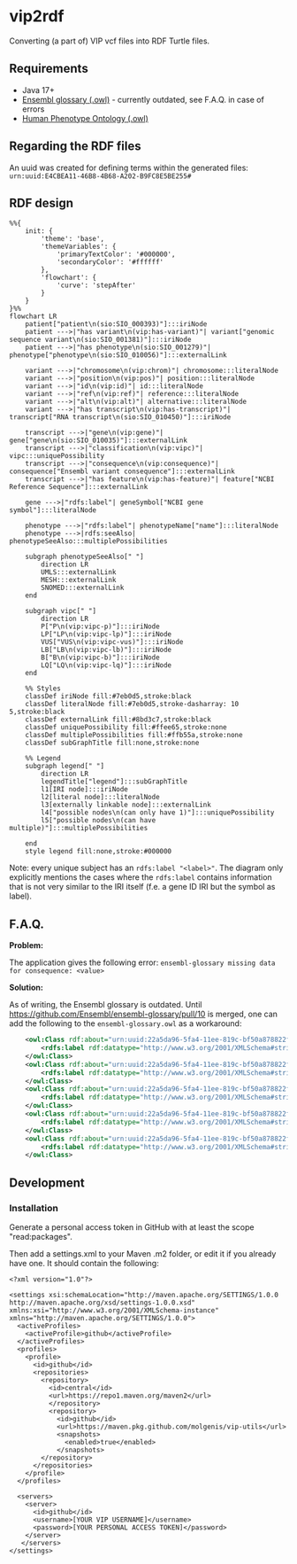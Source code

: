 # vip2rdf

Converting (a part of) VIP vcf files into RDF Turtle files.

## Requirements

* Java 17+
* [Ensembl glossary (.owl)](https://raw.githubusercontent.com/Ensembl/ensembl-glossary/93c46f58299411f3b7d76c040b9cb73e907084a2/ensembl-glossary.owl) - currently outdated, see F.A.Q. in case of errors
* [Human Phenotype Ontology (.owl)](https://github.com/obophenotype/human-phenotype-ontology/releases/latest/download/hp.owl)

## Regarding the RDF files

An uuid was created for defining terms within the generated files: `urn:uuid:E4CBEA11-46B8-4B68-A202-B9FC8E5BE255#`

## RDF design

```mermaid
%%{
    init: {
        'theme': 'base',
        'themeVariables': {
            'primaryTextColor': '#000000',
            'secondaryColor': '#ffffff'
        },
        'flowchart': {
            'curve': 'stepAfter'
        }
    }
}%%
flowchart LR
    patient["patient\n(sio:SIO_000393)"]:::iriNode
    patient --->|"has variant\n(vip:has-variant)"| variant["genomic sequence variant\n(sio:SIO_001381)"]:::iriNode
    patient --->|"has phenotype\n(sio:SIO_001279)"| phenotype["phenotype\n(sio:SIO_010056)"]:::externalLink
    
    variant --->|"chromosome\n(vip:chrom)"| chromosome:::literalNode
    variant --->|"position\n(vip:pos)"| position:::literalNode
    variant --->|"id\n(vip:id)"| id:::literalNode
    variant --->|"ref\n(vip:ref)"| reference:::literalNode
    variant --->|"alt\n(vip:alt)"| alternative:::literalNode
    variant --->|"has transcript\n(vip:has-transcript)"| transcript["RNA transcript\n(sio:SIO_010450)"]:::iriNode
    
    transcript --->|"gene\n(vip:gene)"| gene["gene\n(sio:SIO_010035)"]:::externalLink
    transcript --->|"classification\n(vip:vipc)"| vipc:::uniquePossibility
    transcript --->|"consequence\n(vip:consequence)"| consequence["Ensembl variant consequence"]:::externalLink
    transcript --->|"has feature\n(vip:has-feature)"| feature["NCBI Reference Sequence"]:::externalLink
    
    gene --->|"rdfs:label"| geneSymbol["NCBI gene symbol"]:::literalNode
    
    phenotype --->|"rdfs:label"| phenotypeName["name"]:::literalNode
    phenotype --->|rdfs:seeAlso| phenotypeSeeAlso:::multiplePossibilities
    
    subgraph phenotypeSeeAlso[" "]
        direction LR
        UMLS:::externalLink
        MESH:::externalLink
        SNOMED:::externalLink
    end
    
    subgraph vipc[" "]
        direction LR
        P["P\n(vip:vipc-p)"]:::iriNode
        LP["LP\n(vip:vipc-lp)"]:::iriNode
        VUS["VUS\n(vip:vipc-vus)"]:::iriNode
        LB["LB\n(vip:vipc-lb)"]:::iriNode
        B["B\n(vip:vipc-b)"]:::iriNode
        LQ["LQ\n(vip:vipc-lq)"]:::iriNode
    end
    
    %% Styles
    classDef iriNode fill:#7eb0d5,stroke:black
    classDef literalNode fill:#7eb0d5,stroke-dasharray: 10 5,stroke:black
    classDef externalLink fill:#8bd3c7,stroke:black
    classDef uniquePossibility fill:#ffee65,stroke:none
    classDef multiplePossibilities fill:#ffb55a,stroke:none
    classDef subGraphTitle fill:none,stroke:none
    
    %% Legend
    subgraph legend[" "]
        direction LR
        legendTitle["legend"]:::subGraphTitle
        l1[IRI node]:::iriNode
        l2[literal node]:::literalNode
        l3[externally linkable node]:::externalLink
        l4["possible nodes\n(can only have 1)"]:::uniquePossibility
        l5["possible nodes\n(can have multiple)"]:::multiplePossibilities
        
    end
    style legend fill:none,stroke:#000000
```
Note: every unique subject has an `rdfs:label "<label>"`. The diagram only explicitly mentions the cases where the `rdfs:label` contains information that is not very similar to the IRI itself (f.e. a gene ID IRI but the symbol as label).

## F.A.Q.

__Problem:__

The application gives the following error: `ensembl-glossary missing data for consequence: <value>`

__Solution:__

As of writing, the Ensembl glossary is outdated.
Until https://github.com/Ensembl/ensembl-glossary/pull/10 is merged, one can add the following to the `ensembl-glossary.owl` as a workaround:

```xml
    <owl:Class rdf:about="urn:uuid:22a5da96-5fa4-11ee-819c-bf50a878822f#1">
        <rdfs:label rdf:datatype="http://www.w3.org/2001/XMLSchema#string">Splice donor 5th base variant</rdfs:label>
    </owl:Class>
    <owl:Class rdf:about="urn:uuid:22a5da96-5fa4-11ee-819c-bf50a878822f#2">
        <rdfs:label rdf:datatype="http://www.w3.org/2001/XMLSchema#string">Splice donor region variant</rdfs:label>
    </owl:Class>
    <owl:Class rdf:about="urn:uuid:22a5da96-5fa4-11ee-819c-bf50a878822f#3">
        <rdfs:label rdf:datatype="http://www.w3.org/2001/XMLSchema#string">Splice polypyrimidine tract variant</rdfs:label>
    </owl:Class>
    <owl:Class rdf:about="urn:uuid:22a5da96-5fa4-11ee-819c-bf50a878822f#4">
        <rdfs:label rdf:datatype="http://www.w3.org/2001/XMLSchema#string">Start retained variant</rdfs:label>
    </owl:Class>
    <owl:Class rdf:about="urn:uuid:22a5da96-5fa4-11ee-819c-bf50a878822f#5">
        <rdfs:label rdf:datatype="http://www.w3.org/2001/XMLSchema#string">Coding transcript variant</rdfs:label>
    </owl:Class>
```

## Development

### Installation

Generate a personal access token in GitHub with at least the scope "read:packages".

Then add a settings.xml to your Maven .m2 folder, or edit it if you already have one. It should
contain the following:

```
<?xml version="1.0"?>

<settings xsi:schemaLocation="http://maven.apache.org/SETTINGS/1.0.0 http://maven.apache.org/xsd/settings-1.0.0.xsd" xmlns:xsi="http://www.w3.org/2001/XMLSchema-instance" xmlns="http://maven.apache.org/SETTINGS/1.0.0">
  <activeProfiles>
    <activeProfile>github</activeProfile>
  </activeProfiles>
  <profiles>
    <profile>
      <id>github</id>
      <repositories>
        <repository>
          <id>central</id>
          <url>https://repo1.maven.org/maven2</url>
          </repository>
          <repository>
            <id>github</id>
            <url>https://maven.pkg.github.com/molgenis/vip-utils</url>
            <snapshots>
              <enabled>true</enabled>
            </snapshots>
        </repository>
      </repositories>
    </profile>
  </profiles>

  <servers>
    <server>
      <id>github</id>
      <username>[YOUR VIP USERNAME]</username>
      <password>[YOUR PERSONAL ACCESS TOKEN]</password>
    </server>
   </servers>
</settings>
```